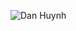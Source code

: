 ![Dan Huynh](https://github.com/TheDan53-Forwork/TheDan53-Forwork/assets/89256053/1cdd8d72-97a9-43c6-8e4c-ea644227815d)
